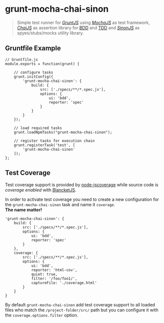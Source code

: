 grunt-mocha-chai-sinon
======================

> Simple test runner for [_GruntJS_][1] using [_MochaJS_][2] as test framework, [_ChaiJS_][3] as assertion library for [BDD][4] and [TDD][5] and [_SinonJS_][6] as spyes/stubs/mocks utility library.


## Gruntfile Example

```
// Gruntfile.js
module.exports = function(grunt) {
    
    // configure tasks
    grunt.initConfig({
        'grunt-mocha-chai-sinon': {
            build: {
                src: ['./specs/**/*.spec.js'],
	    	    options: {
        		    ui: 'bdd',
        			reporter: 'spec'
	        	}
        	}
        }
    });
    
    // load required tasks
    grunt.loadNpmTasks("grunt-mocha-chai-sinon");
    
    // register tasks for execution chain
    grunt.registerTask('test', [
		'grunt-mocha-chai-sinon'
	]);
};	
```


## Test Coverage

Test coverage support is provided by [node-jscoverage](https://github.com/visionmedia/node-jscoverage) while source code is _coverage enabled_ with [BlancketJS](http://blanketjs.org/).

In order to activate test coverage you need to create a new configuration for the `grunt-mocha-chai-sinon` task and name it `coverage`.  
**The name matter!**

    'grunt-mocha-chai-sinon': {
        build: {
            src: ['./specs/**/*.spec.js'],
            options: {
                ui: 'bdd',
                reporter: 'spec'
            }
        },
        coverage: {
            src: ['./specs/**/*.spec.js'],
            options: {
                ui: 'bdd',
                reporter: 'html-cov',
                quiet: true,
                filter: '/foo/foo1/',
                captureFile: './coverage.html'
            }
        }
    }

By default `grunt-mocha-chai-sinon` add test coverage support to all loaded files who match the `/project-folder/src/` path but you can configure it with the `coverage.options.filter` option.



[1]: http://gruntjs.com/
[2]: http://visionmedia.github.io/mocha/
[3]: http://chaijs.com/
[4]: http://en.wikipedia.org/wiki/Behavior-driven_development
[5]: http://en.wikipedia.org/wiki/Test-driven_development
[6]: http://sinonjs.org/